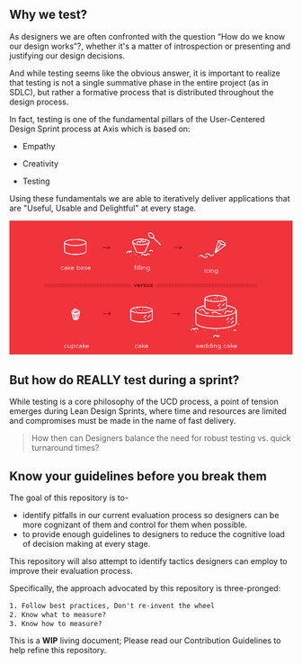 ## Why we test?
As designers we are often confronted with the question “How do we know our design works”?, whether it's a matter of introspection or presenting and justifying our design decisions.

And while testing seems like the obvious answer, it is important to realize that testing is not a single summative phase in the entire project (as in SDLC), but rather a formative process that is distributed throughout the design process.

In fact, testing is one of the fundamental pillars of the User-Centered Design Sprint process at Axis which is based on:

- Empathy

- Creativity
- Testing

Using these fundamentals we are able to iteratively deliver applications that are "Useful, Usable and Delightful" at every stage.

![Cupcake Analogy](./Assets/images/cupcake_mvp.png)



## But how do REALLY test during a sprint?

While testing is a core philosophy of the UCD process, a point of tension emerges during Lean Design Sprints, where time and resources are limited and compromises must be made in the name of fast delivery.

> How then can Designers balance the need for robust testing vs. quick turnaround times?

## Know your guidelines before you break them

The goal of this repository is to-

- identify pitfalls in our current evaluation process so designers can be more cognizant of them and control for them when possible.
- to provide enough guidelines to designers to reduce the cognitive load of decision making at every stage.

This repository will also attempt to identify tactics designers can employ to improve their evaluation process. 

Specifically, the approach advocated  by this repository is three-pronged:

 	1. Follow best practices, Don't re-invent the wheel
 	2. Know what to measure?
 	3. Know how to measure?

This is a **WIP** living document; Please read our Contribution Guidelines to help refine this repository.



